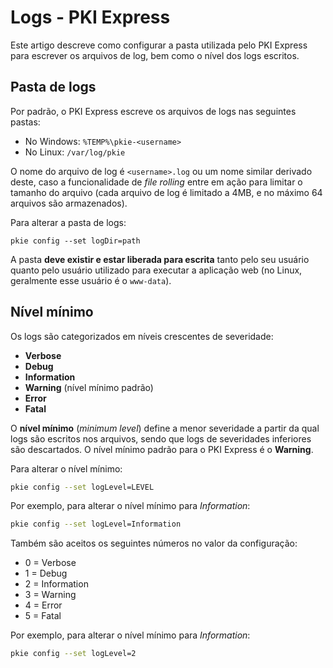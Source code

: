 ﻿# Logs - PKI Express

Este artigo descreve como configurar a pasta utilizada pelo PKI Express para escrever os
arquivos de log, bem como o nível dos logs escritos.

## Pasta de logs

Por padrão, o PKI Express escreve os arquivos de logs nas seguintes pastas:

* No Windows: `%TEMP%\pkie-<username>`
* No Linux: `/var/log/pkie`

O nome do arquivo de log é `<username>.log` ou um nome similar derivado deste, caso a funcionalidade de *file rolling* entre em ação para limitar o tamanho
do arquivo (cada arquivo de log é limitado a 4MB, e no máximo 64 arquivos são armazenados).

Para alterar a pasta de logs:

```
pkie config --set logDir=path
```

A pasta **deve existir e estar liberada para escrita** tanto pelo seu usuário quanto pelo usuário utilizado para executar a aplicação web
(no Linux, geralmente esse usuário é o `www-data`).

## Nível mínimo

Os logs são categorizados em níveis crescentes de severidade:

* **Verbose**
* **Debug**
* **Information**
* **Warning** (nível mínimo padrão)
* **Error**
* **Fatal**

O **nível mínimo** (*minimum level*) define a menor severidade a partir da qual logs são escritos nos arquivos, sendo que logs de
severidades inferiores são descartados. O nível mínimo padrão para o PKI Express é o **Warning**.

Para alterar o nível mínimo:

```sh
pkie config --set logLevel=LEVEL
```

Por exemplo, para alterar o nível mínimo para *Information*:

```sh
pkie config --set logLevel=Information
```

Também são aceitos os seguintes números no valor da configuração:

* 0 = Verbose
* 1 = Debug
* 2 = Information
* 3 = Warning
* 4 = Error
* 5 = Fatal

Por exemplo, para alterar o nível mínimo para *Information*:

```sh
pkie config --set logLevel=2
```
